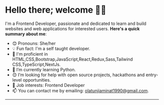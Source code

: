 # Hello there; welcome 👋🏾


I'm a Frontend Developer, passionate and dedicated to learn and build websites and web applications for interested users.
**Here's a quick summary about me**:

- 😊 Pronouns: She/her
- 💡 Fun fact: I'm  a self taught developer.
- 🌱 I'm proficient in HTML,CSS,Bootstrap,JavaScript,React,Redux,Sass,Tailwind CSS,TypeScript,NextJs.
- 🌱 I’m currently learning Python.
- 😊 I’m looking for help with open source projects, hackathons and entry-level opportunities.
- 💼 Job interests: Frontend Developer
- 📫 You can contact me by emailing: olatunjiaminat1990@gmail.com.

---

